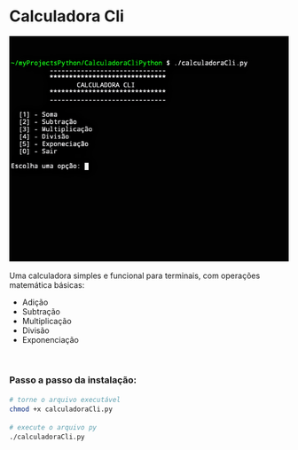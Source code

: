 <div class="content">
  <h1>Calculadora Cli</h1>
  <img src="CalculadoraCliPython/Screenshot_20241102-115649~3.png">
  <br>
<p>Uma calculadora simples e funcional para terminais, com operações matemática básicas: 
  <ul> 
    <li>Adição</li> 
    <li>Subtração</li>
    <li>Multiplicação</li> 
    <li>Divisão</li> 
    <li>Exponenciação</li>
  </ul>
</p>
  <br>
  <h3>Passo a passo da instalação:</h3>
</div>

```sh
# torne o arquivo executável
chmod +x calculadoraCli.py

# execute o arquivo py
./calculadoraCli.py
```
